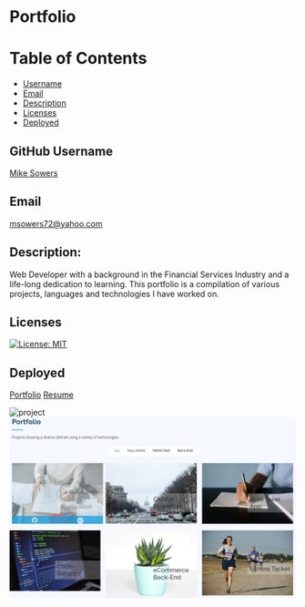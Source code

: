 # Portfolio

# Table of Contents
- [Username](#username)
- [Email](#emial)
- [Description](#description) 
- [Licenses](#licenses)
- [Deployed](#deployed)


## GitHub Username
[Mike Sowers](https://github.com/msowers72)

## Email
<msowers72@yahoo.com>

## Description:
Web Developer with a background in the Financial Services Industry and a life-long
dedication to learning. This portfolio is a compilation of various projects, languages and
technologies I have worked on.



 
## Licenses 
[![License: MIT](https://img.shields.io/badge/License-MIT-yellow.svg)](https://opensource.org/licenses/MIT)
<!-- ![Tux, the Linux mascot](https://img.shields.io/badge/License-MIT-green) -->
  
 ## Deployed
 [Portfolio](https://msowers72.github.io/My-Portfolio/)
 [Resume](https://docs.google.com/document/d/1GWyggTYIVXkvxL-7tZ3a3xcRByJKM0rZtsjx3X71f8I/edit?usp=sharing)
 
 ![project](https://user-images.githubusercontent.com/80433477/139608283-c4295edd-e038-4bb6-b8de-a51ec99b9e73.PNG)
 ![images](./assets/img/project.png) 
 


































